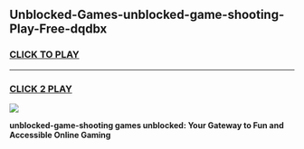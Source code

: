 
## Unblocked-Games-unblocked-game-shooting-Play-Free-dqdbx
<h3>
<a href="https://premium76.site?title=unblocked-game-shooting&ref=12A">CLICK TO PLAY</a></h3>
<hr>

<h3>
<a href="https://premium76.site?title=unblocked-game-shooting&ref=12A">CLICK 2 PLAY</a>
  
</h3>

<a href="https://premium76.site?title=unblocked-game-shooting&ref=12A"><img src="https://clearcache.store/games.png"></a>


**unblocked-game-shooting games unblocked: Your Gateway to Fun and Accessible Online Gaming**
